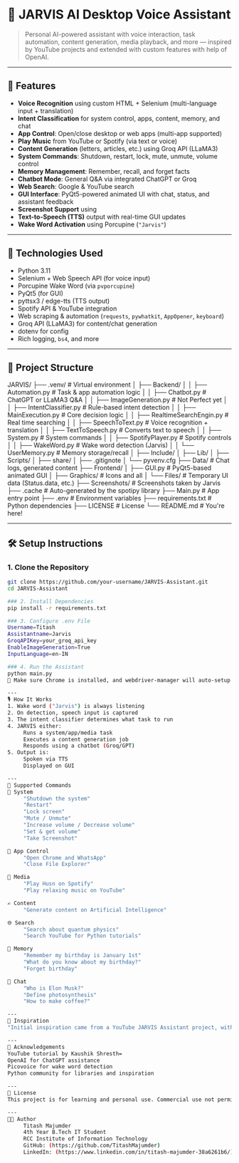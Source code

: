 # 🤖 JARVIS AI Desktop Voice Assistant
> Personal AI-powered assistant with voice interaction, task automation, content generation, media playback, and more — inspired by YouTube projects and extended with custom features with help of OpenAI.

---
## 🧠 Features
-  **Voice Recognition** using custom HTML + Selenium (multi-language input + translation)
-  **Intent Classification** for system control, apps, content, memory, and chat
-  **App Control**: Open/close desktop or web apps (multi-app supported)
-  **Play Music** from YouTube or Spotify (via text or voice)
-  **Content Generation** (letters, articles, etc.) using Groq API (LLaMA3)
-  **System Commands**: Shutdown, restart, lock, mute, unmute, volume control
-  **Memory Management**: Remember, recall, and forget facts
-  **Chatbot Mode**: General Q&A via integrated ChatGPT or Groq
-  **Web Search**: Google & YouTube search
-  **GUI Interface**: PyQt5-powered animated UI with chat, status, and assistant feedback
-  **Screenshot Support** using 
-  **Text-to-Speech (TTS)** output with real-time GUI updates
-  **Wake Word Activation** using Porcupine (`"Jarvis"`)

---
## 🚀 Technologies Used
-  Python 3.11
-  Selenium + Web Speech API (for voice input)
-  Porcupine Wake Word (via `pvporcupine`)
-  PyQt5 (for GUI)
-  pyttsx3 / edge-tts (TTS output)
-  Spotify API & YouTube integration
-  Web scraping & automation (`requests`, `pywhatkit`, `AppOpener`, `keyboard`)
-  Groq API (LLaMA3) for content/chat generation
-  dotenv for config
-  Rich logging, `bs4`, and more

---
## 📂 Project Structure
JARVIS/
├── .venv/                     # Virtual environment
│ ├── Backend/
│ │ ├── Automation.py          # Task & app automation logic
│ │ ├── Chatbot.py             # ChatGPT or LLaMA3 Q&A
│ │ ├── ImageGeneration.py     # Not Perfect yet
│ │ ├── IntentClassifier.py    # Rule-based intent detection
│ │ ├── MainExecution.py       # Core decision logic
│ │ ├── RealtimeSearchEngin.py # Real time searching
│ │ ├── SpeechToText.py        # Voice recognition + translation
│ │ ├── TextToSpeech.py        # Converts text to speech
│ │ ├── System.py              # System commands
│ │ ├── SpotifyPlayer.py       # Spotify controls
│ │ ├── WakeWord.py            # Wake word detection (Jarvis)
│ │ └── UserMemory.py          # Memory storage/recall
│ ├── Include/
│ ├── Lib/
│ ├── Scripts/
│ ├── share/
│ ├── .gitignote
│ └── pyvenv.cfg
├── Data/                     # Chat logs, generated content
├── Frontend/
│ ├── GUI.py                  # PyQt5-based animated GUI
│ ├── Graphics/               # Icons and all
│ └── Files/                  # Temporary UI data (Status.data, etc.)
├── Screenshots/              # Screenshots taken by Jarvis
├── .cache                    # Auto-generated by the spotipy library
├── Main.py                   # App entry point
├── .env                      # Environment variables
├── requirements.txt          # Python dependencies
├── LICENSE                   # License
└── README.md                 # You're here!

---
## 🛠️ Setup Instructions
### 1. Clone the Repository
```bash
git clone https://github.com/your-username/JARVIS-Assistant.git
cd JARVIS-Assistant

### 2. Install Dependencies
pip install -r requirements.txt

### 3. Configure .env File
Username=Titash
Assistantname=Jarvis
GroqAPIKey=your_groq_api_key
EnableImageGeneration=True
InputLanguage=en-IN

### 4. Run the Assistant
python main.py
🧠 Make sure Chrome is installed, and webdriver-manager will auto-setup ChromeDriver.

---
🎙️ How It Works
1. Wake word ("Jarvis") is always listening
2. On detection, speech input is captured
3. The intent classifier determines what task to run
4. JARVIS either:
     Runs a system/app/media task
     Executes a content generation job
     Responds using a chatbot (Groq/GPT)
5. Output is:
     Spoken via TTS
     Displayed on GUI

---
💬 Supported Commands
🔌 System
     "Shutdown the system"
     "Restart"
     "Lock screen"
     "Mute / Unmute"
     "Increase volume / Decrease volume"
     "Set & get volume"
     "Take Screenshot"

📁 App Control
     "Open Chrome and WhatsApp"
     "Close File Explorer"

🎵 Media
     "Play Husn on Spotify"
     "Play relaxing music on YouTube"

✍️ Content
     "Generate content on Artificial Intelligence"

🌐 Search
     "Search about quantum physics"
     "Search YouTube for Python tutorials"

🧠 Memory
     "Remember my birthday is January 1st"
     "What do you know about my birthday?"
     "Forget birthday"

💬 Chat
     "Who is Elon Musk?"
     "Define photosynthesis"
     "How to make coffee?"

---
🧠 Inspiration
"Initial inspiration came from a YouTube JARVIS Assistant project, with customizations and added features developed by Titash Majumder, guided and supported with help from ChatGPT."

---
🙏 Acknowledgements
YouTube tutorial by Kaushik Shresth=
OpenAI for ChatGPT assistance
Picovoice for wake word detection
Python community for libraries and inspiration

---
📜 License
This project is for learning and personal use. Commercial use not permitted without proper permissions.

---
👨‍💻 Author
     Titash Majumder
     4th Year B.Tech IT Student
     RCC Institute of Information Technology
     GitHub: (https://github.com/TitashMajumder)
     LinkedIn: (https://www.linkedin.com/in/titash-majumder-38a6261b6/)